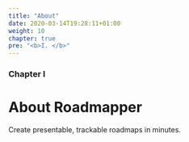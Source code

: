 ```yaml
---
title: "About"
date: 2020-03-14T19:28:11+01:00
weight: 10
chapter: true
pre: "<b>I. </b>"
---
```


### Chapter I

# About Roadmapper

Create presentable, trackable roadmaps in minutes.
